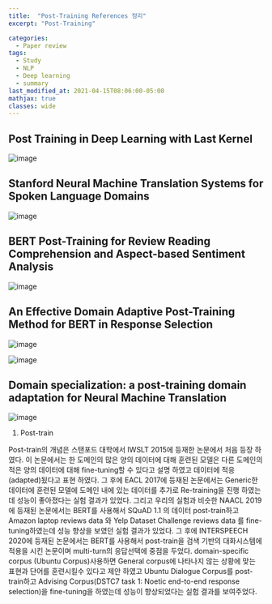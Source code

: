 ```yaml
---
title:  "Post-Training References 정리"
excerpt: "Post-Training"

categories:
  - Paper review
tags:
  - Study
  - NLP
  - Deep learning
  - summary
last_modified_at: 2021-04-15T08:06:00-05:00
mathjax: true
classes: wide
---  
```


## Post Training in Deep Learning with Last Kernel
![image](https://user-images.githubusercontent.com/60643542/114836883-112fad00-9e0e-11eb-92a3-bb7398c04769.png)

## Stanford Neural Machine Translation Systems for Spoken Language Domains
![image](https://user-images.githubusercontent.com/60643542/114996332-b1063d00-9ed9-11eb-86fc-4098e39c3e69.png)

## BERT Post-Training for Review Reading Comprehension and Aspect-based Sentiment Analysis
![image](https://user-images.githubusercontent.com/60643542/114836991-2dcbe500-9e0e-11eb-8887-56d83536cd41.png)

## An Effective Domain Adaptive Post-Training Method for BERT in Response Selection
![image](https://user-images.githubusercontent.com/60643542/114837022-37554d00-9e0e-11eb-8b8f-5f30b13b19f6.png)

![image](https://user-images.githubusercontent.com/60643542/114837051-3f14f180-9e0e-11eb-86ab-5b23bbae3954.png)

## Domain specialization: a post-training domain adaptation for Neural Machine Translation
![image](https://user-images.githubusercontent.com/60643542/114837086-4805c300-9e0e-11eb-8361-73c94ec3f584.png)

1) Post-train

Post-train의 개념은 스탠포드 대학에서 IWSLT 2015에 등재한 논문에서 처음 등장 하였다. 
이 논문에서는 한 도메인의 많은 양의 데이터에 대해 훈련된 모델은 다른 도메인의 적은 양의
데이터에 대해 fine-tuning할 수 있다고 설명 하였고 데이터에 적응(adapted)됬다고 표현 하였다.
그 후에 EACL 2017에 등재된 논문에서는 Generic한 데이터에 훈련된 모델에 도메인 내에 있는
데이터를 추가로 Re-training을 진행 하였는데 성능이 좋아졌다는 실험 결과가 있었다.
그리고 우리의 실험과 비슷한 NAACL 2019에 등재된 논문에서는 BERT를 사용해서 SQuAD 1.1 의 데이터 
post-train하고 Amazon laptop reviews data 와 Yelp Dataset Challenge reviews data 를 
fine-tuning하였는데 성능 향상을 보였던 실험 결과가 있었다. 그 후에 INTERSPEECH 2020에 등재된 논문에서는 
BERT를 사용해서 post-train을 검색 기반의 대화시스템에 적용을 시킨 논문이며 multi-turn의 응답선택에 중점을
두었다. domain-specific corpus (Ubuntu Corpus)사용하면 General corpus에 나타나지 않는 상황에 맞는
표현과 단어를 훈련시킬수 있다고 제안 하였고 Ubuntu Dialogue Corpus를 post-train하고 
Advising Corpus(DSTC7 task 1: Noetic end-to-end response selection)을 fine-tuning을 하였는데 
성능이 향상되었다는 실험 결과를 보여주었다.